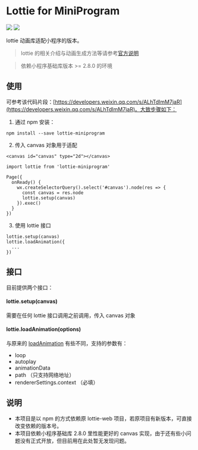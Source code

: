 # Lottie for MiniProgram

[![](https://img.shields.io/npm/v/lottie-miniprogram)](https://www.npmjs.com/package/lottie-miniprogram)
[![](https://img.shields.io/npm/l/lottie-miniprogram)](https://github.com/wechat-miniprogram/lottie-miniprogram)

lottie 动画库适配小程序的版本。

> lottie 的相关介绍与动画生成方法等请参考[官方说明](https://github.com/airbnb/lottie-web)

> 依赖小程序基础库版本 >= 2.8.0 的环境

## 使用

可参考该代码片段：[https://developers.weixin.qq.com/s/ALhTdImM7jaR](https://developers.weixin.qq.com/s/ALhTdImM7jaR)。大致步骤如下：

1. 通过 npm 安装：
```
npm install --save lottie-miniprogram
```

2. 传入 canvas 对象用于适配
```
<canvas id="canvas" type="2d"></canvas>
```
```
import lottie from 'lottie-miniprogram'

Page({
  onReady() {
    wx.createSelectorQuery().select('#canvas').node(res => {
      const canvas = res.node
      lottie.setup(canvas)
    }).exec()
  }
})
```

3. 使用 lottie 接口
```
lottie.setup(canvas)
lottie.loadAnimation({
  ...
})
```

## 接口

目前提供两个接口：

#### lottie.setup(canvas)
需要在任何 lottie 接口调用之前调用，传入 canvas 对象

#### lottie.loadAnimation(options)
与原来的 [loadAnimation](https://github.com/airbnb/lottie-web/wiki/loadAnimation-options) 有些不同，支持的参数有：
* loop
* autoplay
* animationData
* path （只支持网络地址）
* rendererSettings.context （必填）

## 说明
* 本项目是以 npm 的方式依赖原 lottie-web 项目，若原项目有新版本，可直接改变依赖的版本号。
* 本项目依赖小程序基础库 2.8.0 里性能更好的 canvas 实现，由于还有些小问题没有正式开放，但目前用在此处暂无发现问题。
